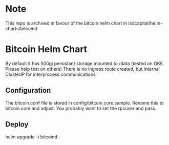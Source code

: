# Note

This repo is archived in favour of the bitcoin helm chart in lsdcapital/helm-charts/bitcoind

# Bitcoin Helm Chart

By default it has 500gi persistant storage mounted to /data (tested on GKE. Please help test on others)
There is no ingress route created, but internal ClusterIP for interprocess communications

## Configuration
The bitcoin.conf file is stored in config/bitcoin.core.sample. Rename this to bitcoin.core and adjust. You probably want to set the rpcuser and pass.

## Deploy
helm upgrade -i bitcoind .
